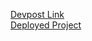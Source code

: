 [Devpost Link](https://devpost.com/software/gesture-controlled-soundboard?ref_content=my-projects-tab&ref_feature=my_projects)<br>
[Deployed Project](https://gesture-soundboard-dusky.vercel.app/)

